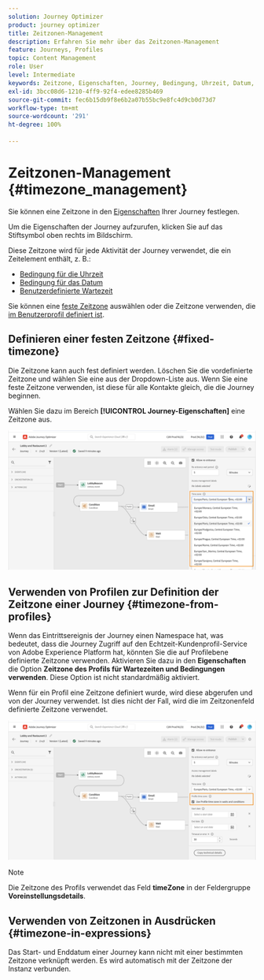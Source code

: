 ```yaml
---
solution: Journey Optimizer
product: journey optimizer
title: Zeitzonen-Management
description: Erfahren Sie mehr über das Zeitzonen-Management
feature: Journeys, Profiles
topic: Content Management
role: User
level: Intermediate
keywords: Zeitzone, Eigenschaften, Journey, Bedingung, Uhrzeit, Datum, benutzerdefiniert
exl-id: 3bcc08d6-1210-4ff9-92f4-edee8285b469
source-git-commit: fec6b15db9f8e6b2a07b55bc9e8fc4d9cb0d73d7
workflow-type: tm+mt
source-wordcount: '291'
ht-degree: 100%

---
```


# Zeitzonen-Management {#timezone_management}

Sie können eine Zeitzone in den [Eigenschaften](../building-journeys/journey-properties.md#timezone) Ihrer Journey festlegen.

Um die Eigenschaften der Journey aufzurufen, klicken Sie auf das Stiftsymbol oben rechts im Bildschirm.

Diese Zeitzone wird für jede Aktivität der Journey verwendet, die ein Zeitelement enthält, z. B.:

* [Bedingung für die Uhrzeit](../building-journeys/condition-activity.md#time_condition)
* [Bedingung für das Datum](../building-journeys/condition-activity.md#date_condition)
* [Benutzerdefinierte Wartezeit](../building-journeys/wait-activity.md#custom)

<!--
* [Fixed date wait](../building-journeys/wait-activity.md#fixed_date)
-->

Sie können eine [feste Zeitzone](#fixed-timezone) auswählen oder die Zeitzone verwenden, die [im Benutzerprofil definiert ist](#timezone-from-profiles).

## Definieren einer festen Zeitzone {#fixed-timezone}

Die Zeitzone kann auch fest definiert werden. Löschen Sie die vordefinierte Zeitzone und wählen Sie eine aus der Dropdown-Liste aus. Wenn Sie eine feste Zeitzone verwenden, ist diese für alle Kontakte gleich, die die Journey beginnen.

Wählen Sie dazu im Bereich **[!UICONTROL Journey-Eigenschaften]** eine Zeitzone aus.

![](assets/journey72.png)

## Verwenden von Profilen zur Definition der Zeitzone einer Journey {#timezone-from-profiles}

Wenn das Eintrittsereignis der Journey einen Namespace hat, was bedeutet, dass die Journey Zugriff auf den Echtzeit-Kundenprofil-Service von Adobe Experience Platform hat, könnten Sie die auf Profilebene definierte Zeitzone verwenden. Aktivieren Sie dazu in den **Eigenschaften** die Option **Zeitzone des Profils für Wartezeiten und Bedingungen verwenden**. Diese Option ist nicht standardmäßig aktiviert.

Wenn für ein Profil eine Zeitzone definiert wurde, wird diese abgerufen und von der Journey verwendet. Ist dies nicht der Fall, wird die im Zeitzonenfeld definierte Zeitzone verwendet.

![](assets/journey73.png)

>[!NOTE]
>
>Die Zeitzone des Profils verwendet das Feld **timeZone** in der Feldergruppe **Voreinstellungsdetails**.

## Verwenden von Zeitzonen in Ausdrücken {#timezone-in-expressions}

Das Start- und Enddatum einer Journey kann nicht mit einer bestimmten Zeitzone verknüpft werden. Es wird automatisch mit der Zeitzone der Instanz verbunden.
